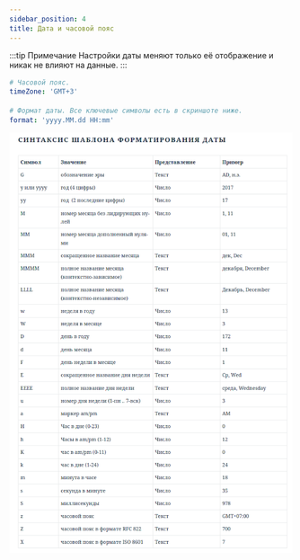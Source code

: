 ```yaml
---
sidebar_position: 4
title: Дата и часовой пояс
---
```


:::tip Примечание
Настройки даты меняют только её отображение и никак не влияют на данные.
:::

```yaml title="data/date.yml"
# Часовой пояс.
timeZone: 'GMT+3'

# Формат даты. Все ключевые символы есть в скриншоте ниже.
format: 'yyyy.MM.dd HH:mm'
```

![Image](../../../img/BaronessAuth/bauth_date_parameters.png)

